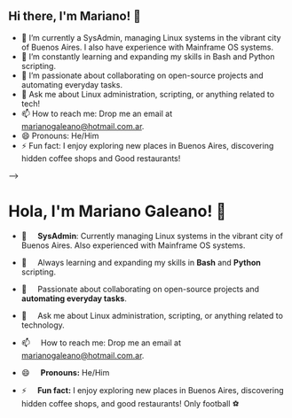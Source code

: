 ## Hi there, I'm Mariano! 👋

- 🔭 I’m currently a SysAdmin, managing Linux systems in the vibrant city of Buenos Aires. I also have experience with Mainframe OS systems.
- 🌱 I’m constantly learning and expanding my skills in Bash and Python scripting.
- 👯 I’m passionate about collaborating on open-source projects and automating everyday tasks.
- 💬 Ask me about Linux administration, scripting, or anything related to tech!
- 📫 How to reach me: Drop me an email at marianogaleano@hotmail.com.ar.
- 😄 Pronouns: He/Him
- ⚡ Fun fact: I enjoy exploring new places in Buenos Aires, discovering hidden coffee shops and Good restaurants!


-->

# Hola, I'm Mariano Galeano! 👋

- 🔭 &nbsp;&nbsp;&nbsp;&nbsp;**SysAdmin**: Currently managing Linux systems in the vibrant city of Buenos Aires. Also experienced with Mainframe OS systems.
  
- 🌱 &nbsp;&nbsp;&nbsp;&nbsp;Always learning and expanding my skills in **Bash** and **Python** scripting.
  
- 👯 &nbsp;&nbsp;&nbsp;&nbsp;Passionate about collaborating on open-source projects and **automating everyday tasks**.
  
- 💬 &nbsp;&nbsp;&nbsp;&nbsp;Ask me about Linux administration, scripting, or anything related to technology.
  
- 📫 &nbsp;&nbsp;&nbsp;&nbsp;How to reach me: Drop me an email at marianogaleano@hotmail.com.ar.
  
- 😄 &nbsp;&nbsp;&nbsp;&nbsp;**Pronouns:** He/Him
  
- ⚡ &nbsp;&nbsp;&nbsp;&nbsp;**Fun fact:** I enjoy exploring new places in Buenos Aires, discovering hidden coffee shops, and good restaurants! Only football ⚽
